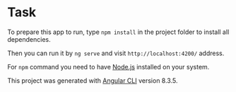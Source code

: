 # Task

To prepare this app to run, type `npm install` in the project folder to install all dependencies.

Then you can run it by `ng serve` and visit `http://localhost:4200/` address.

For `npm` command you need to have [Node.js](https://nodejs.org/en/) installed on your system. 

This project was generated with [Angular CLI](https://github.com/angular/angular-cli) version 8.3.5.
